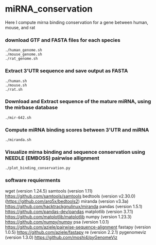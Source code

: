 # miRNA_conservation
Here I compute mirna binding conservation for a gene between human, mouse, and rat

### download GTF and FASTA files for each species
<code>./human_genome.sh</code>\
<code>./mouse_genome.sh</code>\
<code>./rat_genome.sh</code>

### Extract 3'UTR sequence and save output as FASTA
<code>./human.sh</code>\
<code>./mouse.sh</code>\
<code>./rat.sh</code>

### Download and Extract sequence of the mature miRNA, using the mirbase database
<code>./mir-642.sh</code>

### Compute miRNA binding scores between 3'UTR and miRNA
<code>./miranda.sh</code>

### Visualize mirna binding and sequence conservation using NEEDLE (EMBOSS) pairwise allignment
<code>./plot_binding_conservation.py</code>

### software requierments
wget (version 1.24.5)
samtools (version 1.11) https://github.com/samtools/samtools
bedtools (version v2.30.0) (https://github.com/arq5x/bedtools2)
miranda (version v3.3a) https://github.com/hacktrackgnulinux/miranda
pandas (version 1.5.1) https://github.com/pandas-dev/pandas
matplotlib (version 3.7.1) https://github.com/matplotlib/matplotlib
numpy (version 1.23.3) https://github.com/numpy/numpy
psa (version 1.0.1) https://github.com/aziele/pairwise-sequence-alignment
fastapy (version 1.0.5) https://github.com/aziele/fastapy
re (version 2.2.1)
pygenomeviz (version 1.3.0) https://github.com/moshi4/pyGenomeViz
